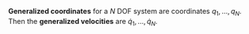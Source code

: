 **Generalized coordinates** for a $N$ DOF system are coordinates $q_1, \dots, q_N$. Then the **generalized velocities** are $\dot{q}_1, \dots, \dot{q}_N$.